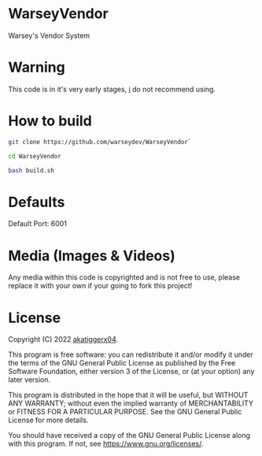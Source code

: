 # WarseyVendor
Warsey's Vendor System

# Warning

This code is in it's very early stages, [i](https://github.com/Wh1ter0sEo4) do not recommend using.

# How to build

```sh
git clone https://github.com/warseydev/WarseyVendor`

cd WarseyVendor

bash build.sh
```
# Defaults

Default Port: 6001

# Media (Images & Videos)

Any media within this code is copyrighted and is not free to use, please replace it with your own if your going to fork this project!

# License

Copyright (C) 2022 [akatiggerx04](https://github.com/akatiggerx04).

This program is free software: you can redistribute it and/or modify it under the terms of the GNU General Public License as published by the Free Software Foundation, either version 3 of the License, or (at your option) any later version.

This program is distributed in the hope that it will be useful, but WITHOUT ANY WARRANTY; without even the implied warranty of MERCHANTABILITY or FITNESS FOR A PARTICULAR PURPOSE. See the GNU General Public License for more details.

You should have received a copy of the GNU General Public License along with this program. If not, see https://www.gnu.org/licenses/.
